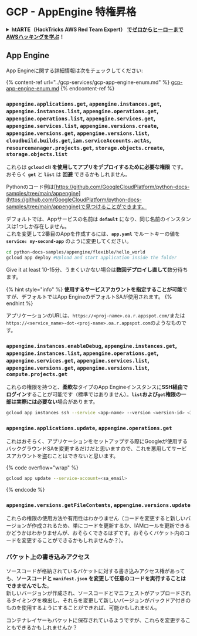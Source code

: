 # GCP - AppEngine 特権昇格

<details>

<summary><strong>htARTE（HackTricks AWS Red Team Expert）</strong> <a href="https://training.hacktricks.xyz/courses/arte"><strong>でゼロからヒーローまでAWSハッキングを学ぶ</strong></a><strong>！</strong></summary>

HackTricks をサポートする他の方法:

* **HackTricks で企業を宣伝したい**または **HackTricks をPDFでダウンロードしたい**場合は、[**SUBSCRIPTION PLANS**](https://github.com/sponsors/carlospolop)をチェックしてください！
* [**公式PEASS＆HackTricksグッズ**](https://peass.creator-spring.com)を入手する
* [**The PEASS Family**](https://opensea.io/collection/the-peass-family)を発見し、独占的な[**NFTs**](https://opensea.io/collection/the-peass-family)のコレクションを見つける
* **💬 [**Discordグループ**](https://discord.gg/hRep4RUj7f)または[**telegramグループ**](https://t.me/peass)に参加するか、**Twitter** 🐦 [**@hacktricks_live**](https://twitter.com/hacktricks_live)で **フォロー**する
* **ハッキングトリックを共有するために、**[**HackTricks**](https://github.com/carlospolop/hacktricks)と[**HackTricks Cloud**](https://github.com/carlospolop/hacktricks-cloud)のGitHubリポジトリにPRを提出する

</details>

## App Engine

App Engineに関する詳細情報は次をチェックしてください:

{% content-ref url="../gcp-services/gcp-app-engine-enum.md" %}
[gcp-app-engine-enum.md](../gcp-services/gcp-app-engine-enum.md)
{% endcontent-ref %}

### `appengine.applications.get`, `appengine.instances.get`, `appengine.instances.list`, `appengine.operations.get`, `appengine.operations.list`, `appengine.services.get`, `appengine.services.list`, `appengine.versions.create`, `appengine.versions.get`, `appengine.versions.list`, `cloudbuild.builds.get`,`iam.serviceAccounts.actAs`, `resourcemanager.projects.get`, `storage.objects.create`, `storage.objects.list`

これらは **`gcloud` cli を使用してアプリをデプロイするために必要な権限** です。おそらく **`get`** と **`list`** は **回避** できるかもしれません。

Pythonのコード例は[https://github.com/GoogleCloudPlatform/python-docs-samples/tree/main/appengine](https://github.com/GoogleCloudPlatform/python-docs-samples/tree/main/appengine)で見つけることができます。

デフォルトでは、Appサービスの名前は **`default`** になり、同じ名前のインスタンスは1つしか存在しません。\
これを変更して2番目のAppを作成するには、**`app.yaml`** でルートキーの値を **`service: my-second-app`** のように変更してください。
```bash
cd python-docs-samples/appengine/flexible/hello_world
gcloud app deploy #Upload and start application inside the folder
```
Give it at least 10-15分、うまくいかない場合は**数回デプロイし直して**数分待ちます。

{% hint style="info" %}
**使用するサービスアカウントを指定することが可能**ですが、デフォルトではApp EngineのデフォルトSAが使用されます。
{% endhint %}

アプリケーションのURLは、`https://<proj-name>.oa.r.appspot.com/`または`https://<service_name>-dot-<proj-name>.oa.r.appspot.com`のようなものです。

### `appengine.instances.enableDebug`, `appengine.instances.get`, `appengine.instances.list`, `appengine.operations.get`, `appengine.services.get`, `appengine.services.list`, `appengine.versions.get`, `appengine.versions.list`, `compute.projects.get`

これらの権限を持つと、**柔軟な**タイプのApp Engineインスタンスに**SSH経由でログイン**することが可能です（標準ではありません）。**`list`**および**`get`**権限の一部は**実際には必要ない**場合があります。
```bash
gcloud app instances ssh --service <app-name> --version <version-id> <ID>
```
### `appengine.applications.update`, `appengine.operations.get`

これはおそらく、アプリケーションをセットアップする際にGoogleが使用するバックグラウンドSAを変更するだけだと思いますので、これを悪用してサービスアカウントを盗むことはできないと思います。

{% code overflow="wrap" %}
```bash
gcloud app update --service-account=<sa_email>
```
{% endcode %}

### `appengine.versions.getFileContents`, `appengine.versions.update`

これらの権限の使用方法や有用性はわかりません（コードを変更すると新しいバージョンが作成されるため、単にコードを更新するか、IAMロールを更新できるかどうかはわかりませんが、おそらくできるはずです。おそらくバケット内のコードを変更することができるかもしれませんか？）。

### バケット上の書き込みアクセス

ソースコードが格納されているバケットに対する書き込みアクセス権があっても、**ソースコードと `manifest.json` を変更して任意のコードを実行することはできませんでした**。\
新しいバージョンが作成され、ソースコードとマニフェストがアップロードされるタイミングを検出し、それらを変更して新しいバージョンがバックドア付きのものを使用するようにすることができれば、可能かもしれません。

コンテナレイヤーもバケットに保存されているようですが、これらを変更することもできるかもしれませんか？
